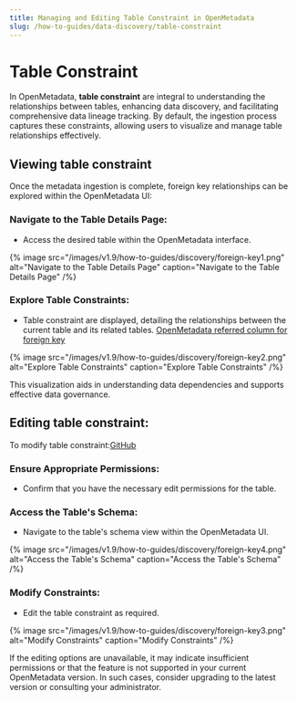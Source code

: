 ```yaml
---
title: Managing and Editing Table Constraint in OpenMetadata
slug: /how-to-guides/data-discovery/table-constraint
---
```


# Table Constraint

​In OpenMetadata, **table constraint** are integral to understanding the relationships between tables, enhancing data discovery, and facilitating comprehensive data lineage tracking. By default, the ingestion process captures these constraints, allowing users to visualize and manage table relationships effectively.​

## Viewing table constraint

Once the metadata ingestion is complete, foreign key relationships can be explored within the OpenMetadata UI:​

### Navigate to the Table Details Page:
- Access the desired table within the OpenMetadata interface.

{% image
src="/images/v1.9/how-to-guides/discovery/foreign-key1.png"
alt="Navigate to the Table Details Page"
caption="Navigate to the Table Details Page"
/%}

### Explore Table Constraints:
- Table constraint are displayed, detailing the relationships between the current table and its related tables. [OpenMetadata referred column for foreign key](https://github.com/open-metadata/OpenMetadata/issues/10583)

{% image
src="/images/v1.9/how-to-guides/discovery/foreign-key2.png"
alt="Explore Table Constraints"
caption="Explore Table Constraints"
/%}

This visualization aids in understanding data dependencies and supports effective data governance.​

## Editing table constraint:

To modify table constraint:[​GitHub](https://github.com/open-metadata/OpenMetadata/issues/2895)

### Ensure Appropriate Permissions:
- Confirm that you have the necessary edit permissions for the table.​

### Access the Table's Schema:
- Navigate to the table's schema view within the OpenMetadata UI.​

{% image
src="/images/v1.9/how-to-guides/discovery/foreign-key4.png"
alt="Access the Table's Schema"
caption="Access the Table's Schema"
/%}

### Modify Constraints:
- Edit the table constraint as required.​

{% image
src="/images/v1.9/how-to-guides/discovery/foreign-key3.png"
alt="Modify Constraints"
caption="Modify Constraints"
/%}

If the editing options are unavailable, it may indicate insufficient permissions or that the feature is not supported in your current OpenMetadata version. In such cases, consider upgrading to the latest version or consulting your administrator.​
